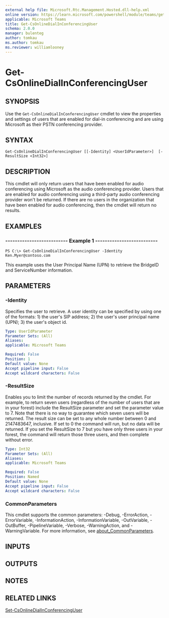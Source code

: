 ```yaml
---
external help file: Microsoft.Rtc.Management.Hosted.dll-help.xml
online version: https://learn.microsoft.com/powershell/module/teams/get-csonlinedialinconferencinguser
applicable: Microsoft Teams
title: Get-CsOnlineDialInConferencingUser
schema: 2.0.0
manager: bulenteg
author: tomkau
ms.author: tomkau
ms.reviewer: williamlooney
---
```


# Get-CsOnlineDialInConferencingUser

## SYNOPSIS
Use the `Get-CsOnlineDialInConferencingUser` cmdlet to view the properties and settings of users that are enabled for dial-in conferencing and are using Microsoft as their PSTN conferencing provider.

## SYNTAX

```
Get-CsOnlineDialInConferencingUser [[-Identity] <UserIdParameter>]  [-ResultSize <Int32>]
```

## DESCRIPTION
This cmdlet will only return users that have been enabled for audio conferencing using Microsoft as the audio conferencing provider.
Users that are enabled for audio conferencing using a third-party audio conferencing provider won't be returned.
If there are no users in the organization that have been enabled for audio conferencing, then the cmdlet will return no results.

## EXAMPLES

### -------------------------- Example 1 --------------------------
```
PS C:\> Get-CsOnlineDialInConferencingUser -Identity Ken.Myer@contoso.com
```

This example uses the User Principal Name (UPN) to retrieve the BridgeID and ServiceNumber information.

## PARAMETERS

### -Identity
Specifies the user to retrieve.
A user identity can be specified by using one of the formats: 1) the user's SIP address; 2) the user's user principal name (UPN); 3) the user's object id.

```yaml
Type: UserIdParameter
Parameter Sets: (All)
Aliases:
applicable: Microsoft Teams

Required: False
Position: 1
Default value: None
Accept pipeline input: False
Accept wildcard characters: False
```

### -ResultSize
Enables you to limit the number of records returned by the cmdlet.
For example, to return seven users (regardless of the number of users that are in your forest) include the ResultSize parameter and set the parameter value to 7.
Note that there is no way to guarantee which seven users will be returned.
The result size can be set to any whole number between 0 and 2147483647, inclusive.
If set to 0 the command will run, but no data will be returned.
If you set the ResultSize to 7 but you have only three users in your forest, the command will return those three users, and then complete without error.

```yaml
Type: Int32
Parameter Sets: (All)
Aliases:
applicable: Microsoft Teams

Required: False
Position: Named
Default value: None
Accept pipeline input: False
Accept wildcard characters: False
```

### CommonParameters

This cmdlet supports the common parameters: -Debug, -ErrorAction, -ErrorVariable, -InformationAction, -InformationVariable, -OutVariable, -OutBuffer, -PipelineVariable, -Verbose, -WarningAction, and -WarningVariable. For more information, see [about_CommonParameters](https://go.microsoft.com/fwlink/?LinkID=113216).

## INPUTS

## OUTPUTS

## NOTES

## RELATED LINKS

[Set-CsOnlineDialInConferencingUser](https://learn.microsoft.com/powershell/module/teams/set-csonlinedialinconferencinguser)
